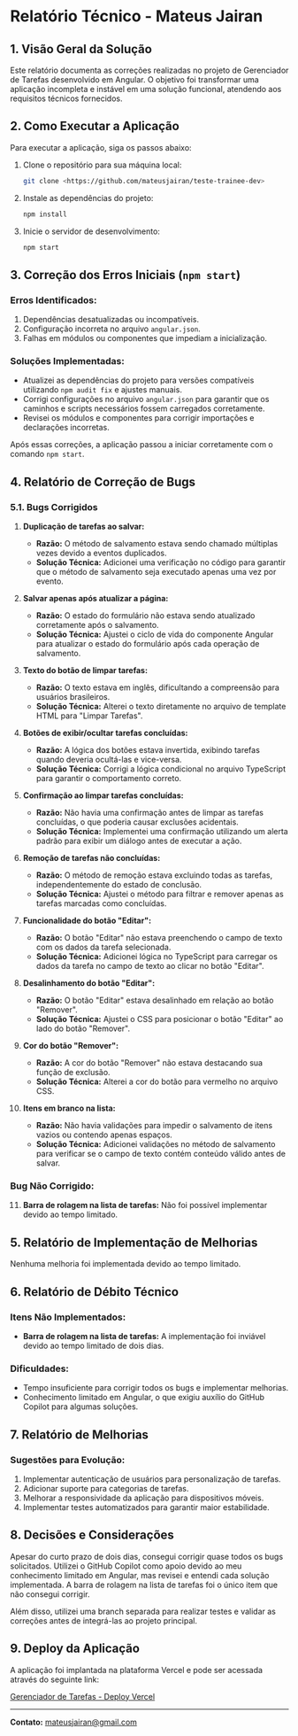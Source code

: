 # Relatório Técnico - Mateus Jairan

## 1. Visão Geral da Solução

Este relatório documenta as correções realizadas no projeto de Gerenciador de Tarefas desenvolvido em Angular. O objetivo foi transformar uma aplicação incompleta e instável em uma solução funcional, atendendo aos requisitos técnicos fornecidos.

## 2. Como Executar a Aplicação

Para executar a aplicação, siga os passos abaixo:

1. Clone o repositório para sua máquina local:
    ```bash
    git clone <https://github.com/mateusjairan/teste-trainee-dev>
    ```
2. Instale as dependências do projeto:
    ```bash
    npm install
    ```
3. Inicie o servidor de desenvolvimento:
    ```bash
    npm start
    ```

## 3. Correção dos Erros Iniciais (`npm start`)

### Erros Identificados:
1. Dependências desatualizadas ou incompatíveis.
2. Configuração incorreta no arquivo `angular.json`.
3. Falhas em módulos ou componentes que impediam a inicialização.

### Soluções Implementadas:
- Atualizei as dependências do projeto para versões compatíveis utilizando `npm audit fix` e ajustes manuais.
- Corrigi configurações no arquivo `angular.json` para garantir que os caminhos e scripts necessários fossem carregados corretamente.
- Revisei os módulos e componentes para corrigir importações e declarações incorretas.

Após essas correções, a aplicação passou a iniciar corretamente com o comando `npm start`.

## 4. Relatório de Correção de Bugs

### 5.1. Bugs Corrigidos

1. **Duplicação de tarefas ao salvar:**
   - **Razão:** O método de salvamento estava sendo chamado múltiplas vezes devido a eventos duplicados.
   - **Solução Técnica:** Adicionei uma verificação no código para garantir que o método de salvamento seja executado apenas uma vez por evento.

2. **Salvar apenas após atualizar a página:**
   - **Razão:** O estado do formulário não estava sendo atualizado corretamente após o salvamento.
   - **Solução Técnica:** Ajustei o ciclo de vida do componente Angular para atualizar o estado do formulário após cada operação de salvamento.

3. **Texto do botão de limpar tarefas:**
   - **Razão:** O texto estava em inglês, dificultando a compreensão para usuários brasileiros.
   - **Solução Técnica:** Alterei o texto diretamente no arquivo de template HTML para "Limpar Tarefas".

4. **Botões de exibir/ocultar tarefas concluídas:**
   - **Razão:** A lógica dos botões estava invertida, exibindo tarefas quando deveria ocultá-las e vice-versa.
   - **Solução Técnica:** Corrigi a lógica condicional no arquivo TypeScript para garantir o comportamento correto.

5. **Confirmação ao limpar tarefas concluídas:**
   - **Razão:** Não havia uma confirmação antes de limpar as tarefas concluídas, o que poderia causar exclusões acidentais.
   - **Solução Técnica:** Implementei uma confirmação utilizando um alerta padrão para exibir um diálogo antes de executar a ação.

6. **Remoção de tarefas não concluídas:**
   - **Razão:** O método de remoção estava excluindo todas as tarefas, independentemente do estado de conclusão.
   - **Solução Técnica:** Ajustei o método para filtrar e remover apenas as tarefas marcadas como concluídas.

7. **Funcionalidade do botão "Editar":**
   - **Razão:** O botão "Editar" não estava preenchendo o campo de texto com os dados da tarefa selecionada.
   - **Solução Técnica:** Adicionei lógica no TypeScript para carregar os dados da tarefa no campo de texto ao clicar no botão "Editar".

8. **Desalinhamento do botão "Editar":**
   - **Razão:** O botão "Editar" estava desalinhado em relação ao botão "Remover".
   - **Solução Técnica:** Ajustei o CSS para posicionar o botão "Editar" ao lado do botão "Remover".

9. **Cor do botão "Remover":**
   - **Razão:** A cor do botão "Remover" não estava destacando sua função de exclusão.
   - **Solução Técnica:** Alterei a cor do botão para vermelho no arquivo CSS.

10. **Itens em branco na lista:**
    - **Razão:** Não havia validações para impedir o salvamento de itens vazios ou contendo apenas espaços.
    - **Solução Técnica:** Adicionei validações no método de salvamento para verificar se o campo de texto contém conteúdo válido antes de salvar.

### Bug Não Corrigido:
11. **Barra de rolagem na lista de tarefas:** Não foi possível implementar devido ao tempo limitado.

## 5. Relatório de Implementação de Melhorias

Nenhuma melhoria foi implementada devido ao tempo limitado.

## 6. Relatório de Débito Técnico

### Itens Não Implementados:
- **Barra de rolagem na lista de tarefas:** A implementação foi inviável devido ao tempo limitado de dois dias.

### Dificuldades:
- Tempo insuficiente para corrigir todos os bugs e implementar melhorias.
- Conhecimento limitado em Angular, o que exigiu auxílio do GitHub Copilot para algumas soluções.

## 7. Relatório de Melhorias

### Sugestões para Evolução:
1. Implementar autenticação de usuários para personalização de tarefas.
2. Adicionar suporte para categorias de tarefas.
3. Melhorar a responsividade da aplicação para dispositivos móveis.
4. Implementar testes automatizados para garantir maior estabilidade.

## 8. Decisões e Considerações

Apesar do curto prazo de dois dias, consegui corrigir quase todos os bugs solicitados. Utilizei o GitHub Copilot como apoio devido ao meu conhecimento limitado em Angular, mas revisei e entendi cada solução implementada. A barra de rolagem na lista de tarefas foi o único item que não consegui corrigir.

Além disso, utilizei uma branch separada para realizar testes e validar as correções antes de integrá-las ao projeto principal.

## 9. Deploy da Aplicação

A aplicação foi implantada na plataforma Vercel e pode ser acessada através do seguinte link:

[Gerenciador de Tarefas - Deploy Vercel](https://teste-trainee-debdxs7d7-mateusjairans-projects.vercel.app/#/todo)

---

**Contato:** mateusjairan@gmail.com
